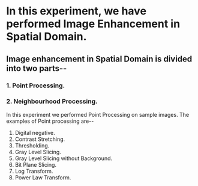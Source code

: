 # In this experiment, we have performed Image Enhancement in Spatial Domain.
## Image enhancement in Spatial Domain is divided into two parts--

### 1. Point Processing.        
### 2. Neighbourhood Processing.




In this experiment we performed Point Processing on sample images.
The examples of Point processing are--

1.  Digital negative.
2.  Contrast Stretching.
3.  Thresholding.
4.  Gray Level Slicing.
5.  Gray Level Slicing without Background.
6.  Bit Plane Slicing.
7.  Log Transform.
8.  Power Law Transform.

